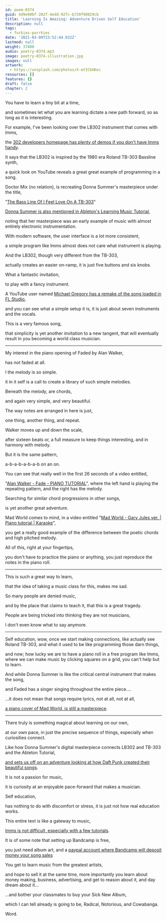 ```yaml
---
id: poem-0374
guid: 4d9e90bf-202f-4edd-92fc-b739f90029cb
title: 'Learning Is Amazing: Adventure Driven Self Education'
description: null
tags:
  - furkies-purrkies
date: '2021-03-09T23:52:44.932Z'
lastmod: null
weight: 37400
audio: poetry-0374.mp3
image: poetry-0374-illustration.jpg
images: null
artwork:
  - https://unsplash.com/photos/X-etICbUKec
resources: []
features: {}
draft: false
chapter: 2
---
```


You have to learn a tiny bit at a time,

and sometimes let what you are learning dictate a new path forward, so as long as it is interesting.

For example, I've been looking over the LB302 instrument that comes with lmms,

the [302 developers homepage has plenty of demos if you don't have lmms handy](http://linuxsynths.com/LB302PatchesDemos/lb302.html).

It says that the LB302 is inspired by the 1980 era Roland TB-303 Bassline synth,

a quick look on YouTube reveals a great great example of programming in a song.

Doctor Mix (no relation), is recreating Donna Summer's masterpiece under the title,

“[The Bass Line Of I Feel Love On A TB-303](https://www.youtube.com/watch?v=sIBSN1_9Geo\&t=43s)"

[Donna Summer is also mentioned in Ableton's Learning Music Tutorial](https://learningmusic.ableton.com/song-structure/i-feel-love.html),

noting that her masterpiece was an early example of music with almost entirely electronic instrumentation.

With modern software, the user interface is a lot more consistent,

a simple program like lmms almost does not care what instrument is playing.

And the LB302, though very different from the TB-303,

actually creates an easier on-ramp, it is just five buttons and six knobs.

What a fantastic invitation,

to play with a fancy instrument.

A YouTube user named [Michael Gregory has a remake of the song loaded in FL Studio](https://www.youtube.com/watch?v=7pM4j-T1kCM),

and you can see what a simple setup it is, it is just about seven instruments and the vocals.

This is a very famous song,

that simplicity is yet another invitation to a new tangent, that will eventually result in you becoming a world class musician.

---

My interest in the piano opening of Faded by Alan Walker,

has not faded at all.

I the melody is so simple.

it in it self is a call to create a library of such simple melodies.

Beneath the melody, are chords,

and again very simple, and very beautiful.

The way notes are arranged in here is just,

one thing, another thing, and repeat.

Walker moves up and down the scale,

after sixteen beats or, a full measure to keep things interesting, and in harmony with melody.

But it is the same pattern,

a-b-a-b-a-b-a-b on an on.

You can see that really well in the first 26 seconds of a video entitled,

"[Alan Walker - Fade - PIANO TUTORIAL](https://www.youtube.com/watch?v=se8G0wPW694)", where the left hand is playing the repeating pattern, and the right has the melody.

Searching for similar chord progressions in other songs,

is yet another great adventure.

Mad World comes to mind, in a video entitled "[Mad World - Gary Jules ver. | Piano tutorial | Karaoke](https://www.youtube.com/watch?v=vs0pjK1engs)",

you get a really good example of the difference between the poetic chords and high pitched melody.

All of this, right at your fingertips,

you don't have to practice the piano or anything, you just reproduce the notes in the piano roll.

---

This is such a great way to learn,

that the idea of taking a music class for this, makes me sad.

So many people are denied music,

and by the place that claims to teach it, that this is a great tragedy.

People are being tricked into thinking they are not musicians,

I don't even know what to say anymore.

---

Self education, wow, once we start making connections, like actually see Roland TB-303, and what it used to be like programming those darn things,

and now; how lucky we are to have a piano roll in a free program like lmms, where we can make music by clicking squares on a grid, you can't help but to learn.

And while Donna Summer is like the critical central instrument that makes the song,

and Faded has a singer singing throughout the entire piece....

...it does not mean that songs require lyrics, not at all, not at all,

[a piano cover of Mad World, is still a masterpiece](https://www.youtube.com/watch?v=JQMLn7wgQQw).

---

There truly is something magical about learning on our own,

at our own pace, in just the precise sequence of things, especially when curiosities connect.

Like how Donna Summer's digital masterpiece connects LB302 and TB-303 and the Ableton Tutorial,

[and sets us off on an adventure looking at how Daft Punk created their beautiful songs](https://www.youtube.com/watch?v=W1cpim5EAqI).

It is not a passion for music,

it is curiosity at an enjoyable pace-forward that makes a musician.

Self education,

has nothing to do with discomfort or stress, it is just not how real education works.

This entire text is like a gateway to music,

[lmms is not difficult, especially with a few tutorials](https://www.youtube.com/watch?v=TrMTlpeSw8Y\&list=PLqazFFzUAPc4K1To5JTtR3cskcdRifM1M).

It is of some note that setting up Bandcamp is free,

you just need album art, and a [paypal account where Bandcamp will deposit money your song sales](https://get.bandcamp.help/hc/en-us/articles/360007902213-How-do-I-get-paid-on-Bandcamp-)

You get to learn music from the greatest artists,

and hope to sell it at the same time, more importantly you learn about money making, business, advertising, and get to reason about it, and day dream about it...

...and bother your classmates to buy your Sick New Album,

which I can tell already is going to be, Radical, Notorious, and Cowabanga.

Word.
